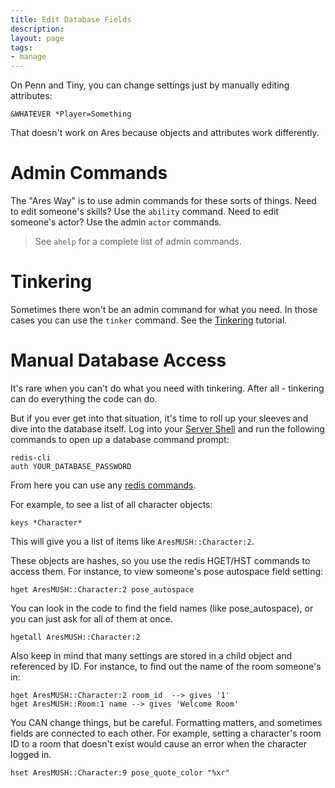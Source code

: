 ```yaml
---
title: Edit Database Fields
description:
layout: page
tags: 
- manage
---
```


On Penn and Tiny, you can change settings just by manually editing attributes:

    &WHATEVER *Player=Something

That doesn't work on Ares because objects and attributes work differently.

# Admin Commands

The "Ares Way" is to use admin commands for these sorts of things.  Need to edit someone's skills?  Use the `ability` command.  Need to edit someone's actor?  Use the admin `actor` commands.

> See `ahelp` for a complete list of admin commands.

# Tinkering

Sometimes there won't be an admin command for what you need.  In those cases you can use the `tinker` command.  See the [Tinkering](/manage/tinker) tutorial.

# Manual Database Access

It's rare when you can't do what you need with tinkering.  After all - tinkering can do everything the code can do.  

But if you ever get into that situation, it's time to roll up your sleeves and dive into the database itself.  Log into your [Server Shell](/tutorials/install/server-shell) and run the following commands to open up a database command prompt:

    redis-cli
    auth YOUR_DATABASE_PASSWORD

From here you can use any [redis commands](http://redis.io/commands).

For example, to see a list of all character objects:

    keys *Character* 

This will give you a list of items like `AresMUSH::Character:2`.

These objects are hashes, so you use the redis HGET/HST commands to access them.  For instance, to view someone's pose autospace field setting:

    hget AresMUSH::Character:2 pose_autospace

You can look in the code to find the field names (like pose_autospace), or you can just ask for all of them at once.

    hgetall AresMUSH::Character:2

Also keep in mind that many settings are stored in a child object and referenced by ID.  For instance, to find out the name of the room someone's in:

    hget AresMUSH::Character:2 room_id  --> gives '1'
    hget AresMUSH::Room:1 name --> gives 'Welcome Room'

You CAN change things, but be careful.  Formatting matters, and sometimes fields are connected to each other.  For example, setting a character's room ID to a room that doesn't exist would cause an error when the character logged in.

    hset AresMUSH::Character:9 pose_quote_color "%xr"

